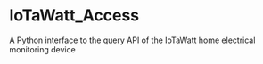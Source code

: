 # IoTaWatt_Access
A Python interface to the query API of the IoTaWatt home electrical monitoring device
